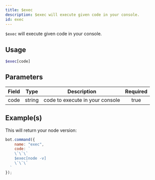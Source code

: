 ```yaml
---
title: $exec
description: $exec will execute given code in your console.
id: exec
---
```


`$exec` will execute given code in your console.

## Usage

```php
$exec[code]
```

## Parameters

| Field | Type   | Description                     | Required |
|-------|--------|---------------------------------|:--------:|
| code  | string | code to execute in your console |   true   |

## Example(s)

This will return your node version:

```javascript
bot.command({
    name: "exec",
    code: `
    \`\`\`
    $exec[node -v]
    \`\`\`
  `
});
```